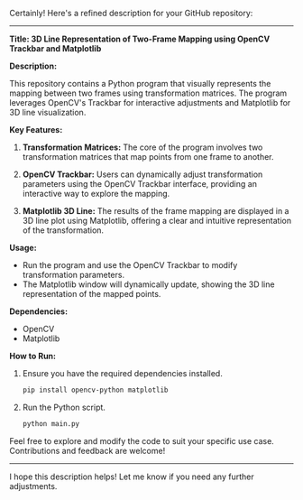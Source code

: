 Certainly! Here's a refined description for your GitHub repository:

---

**Title: 3D Line Representation of Two-Frame Mapping using OpenCV Trackbar and Matplotlib**

**Description:**

This repository contains a Python program that visually represents the mapping between two frames using transformation matrices. The program leverages OpenCV's Trackbar for interactive adjustments and Matplotlib for 3D line visualization.

**Key Features:**

1. **Transformation Matrices:** The core of the program involves two transformation matrices that map points from one frame to another.

2. **OpenCV Trackbar:** Users can dynamically adjust transformation parameters using the OpenCV Trackbar interface, providing an interactive way to explore the mapping.

3. **Matplotlib 3D Line:** The results of the frame mapping are displayed in a 3D line plot using Matplotlib, offering a clear and intuitive representation of the transformation.

**Usage:**

- Run the program and use the OpenCV Trackbar to modify transformation parameters.
- The Matplotlib window will dynamically update, showing the 3D line representation of the mapped points.

**Dependencies:**

- OpenCV
- Matplotlib

**How to Run:**

1. Ensure you have the required dependencies installed.
   ```bash
   pip install opencv-python matplotlib
   ```

2. Run the Python script.
   ```bash
   python main.py
   ```

Feel free to explore and modify the code to suit your specific use case. Contributions and feedback are welcome!

---

I hope this description helps! Let me know if you need any further adjustments.
